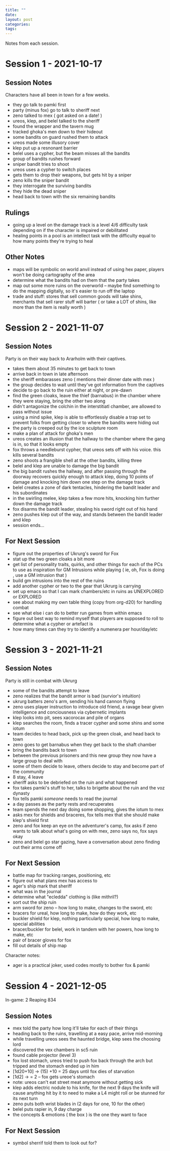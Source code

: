 ```yaml
---
title: ""
date: 
layout: post
categories: 
tags: 
---
```

Notes from each session.


# Session 1 - 2021-10-17


## Session Notes

Characters have all been in town for a few weeks.

-   they go talk to pamki first
-   party (minus fox) go to talk to sheriff next
-   zeno talked to mex ( got asked on a date! )
-   ureos, klep, and belel talked to the sheriff
-   found the wrapper and the tavern mug
-   tracked ghoka's men down to their hideout
-   some bandits on guard rushed them to attack
-   ureos made some illusory cover
-   klep put up a resnonant barrier
-   belel uses a cypher, but the beam misses all the bandits
-   group of bandits rushes forward
-   sniper bandit tries to shoot
-   ureos uses a cypher to switch places
-   gets them to drop their weapons, but gets hit by a sniper
-   zeno kills the sniper bandit
-   they interrogate the surviving bandits
-   they hide the dead sniper
-   head back to town with the six remaining bandits


## Rulings

-   going up a level on the damage track is a level 4/6 difficulty task depending
    on if the character is impaired or debilitated
-   healing points in a pool is an intellect task with the difficulty equal to
    how many points they're trying to heal


## Other Notes

-   maps will be symbolic on world anvil instead of using hex paper, players won't
    be doing cartography of the area
-   determine what the bandits had on them that the party takes
-   map out some more ruins on the overworld &#x2013; maybe find something to do the
    mapping digitally, so it's easier to run off the laptop
-   trade and stuff: stores that sell common goods will take shins, merchants that
    sell rarer stuff will barter ( or take a LOT of shins, like more than the
    item is really worth )


# Session 2 - 2021-11-07


## Session Notes

Party is on their way back to Ararholm with their captives.

-   takes them about 35 minutes to get back to town
-   arrive back in town in late afternoon
-   the sheriff embarasses zeno ( mentions their dinner date with mex )
-   the group decides to wait until they've got information from the captives
-   decide to go back to the ruin either at night, or pre-dawn
-   find the green cloaks, leave the thief (barnabus) in the chamber where they
    were staying, bring the other two along
-   didn't antagonize the colchin in the interstitiatl chamber, are allowed to
    pass without issue
-   using a mind spike, klep is able to effortlessly disable a trap set to
    prevent folks from getting closer to where the bandits were hiding out
-   the party is creeped out by the ice sculpture room
-   make a plan of attack for ghoka's men
-   ureos creates an illusion that the hallway to the chamber where the gang is
    in, so that it looks empty
-   fox throws a needleburst cypher, that ureos sets off with his voice. this
    kills several bandits
-   zeno shoots a frangible shell at the other bandits, killing three
-   belel and klep are unable to damage the big bandit
-   the big bandit rushes the hallway, and after passing through the doorway
    recovers quickly enough to attack klep, doing 10 points of damage and
    knocking him down one step on the damage track
-   belel creates a zone of dark tentacles, hindering the bandit leader and his subordinates
-   in the swirling melee, klep takes a few more hits, knocking him further down
    the damage track
-   fox disarms the bandit leader, stealing his sword right out of his hand
-   zeno pushes klep out of the way, and stands between the bandit leader and klep
-   session ends&#x2026;


## For Next Session

-   figure out the properties of Ukrurg's sword for Fox
-   stat up the two green cloaks a bit more
-   get list of personality traits, quirks, and other things for each of the PCs
    to use as inspiration for GM Intrusions while playing ( ie, oh, Fox is doing
    <this kind of thing>, use a GM intrusion that <does something like this> )
-   build gm intrusions into the rest of the ruins
-   add another cypher or two to the gear that Ukrurg is carrying
-   set up emacs so that I can mark chambers/etc in ruins as UNEXPLORED or EXPLORED
-   see about making my own table thing (copy from org-d20) for handling combat
-   see what else i can do to better run games from within emacs
-   figure out best way to remind myself that players are supposed to roll to
    determine what a cypher or artefact is
-   how many times can they try to identify a numenera per hour/day/etc


# Session 3 - 2021-11-21


## Session Notes

Party is still in combat with Ukrurg

-   some of the bandits attempt to leave
-   zeno realizes that the bandit armor is bad (survior's intuition)
-   ukrurg batters zeno's arm, sending his hand cannon flying
-   zeno uses player instruction to introduce old friend, a ravage bear given
    intelligence and conciousness via cybernetic implants
-   klep looks into pit, sees xacorocax and pile of organs
-   klep searches the room, finds a tracer cypher and some shins and some iotum
-   team decides to head back, pick up the green cloak, and head back to town
-   zeno goes to get barnabus when they get back to the shaft chamber
-   bring the bandits back to town
-   between the previous prisoners and this new group they now have a large group
    to deal with
-   some of them decide to leave, others decide to stay and become part of the community
-   8 stay, 4 leave
-   sheriff asks to be debriefed on the ruin and what happened
-   fox takes pamki's stuff to her, talks to brigette about the ruin and the voz dynasty
-   fox tells pamki *someone* needs to read the journal
-   a day passes as the party rests and recuperates
-   team spends the next day doing some shopping, gives the iotum to mex
-   asks mex for shields and braceres, fox tells mex that she should make klep's
    shield first
-   zeno and fox keep an eye on the adventurer's camp, fox asks if zeno wants to
    talk about what's going on with mex, zeno says no, fox says okay
-   zeno and belel go star gazing, have a conversation about zeno finding out
    their arms come off


## For Next Session

-   battle map for tracking ranges, positioning, etc
-   figure out what plans mex has access to
-   ager's ship mark that sheriff
-   what was in the journal
-   determine what "ecledda" clothing is (like mithril?)
-   sort out the ship ruin
-   arm sword for zeno &#x2013; how long to make, changes to the sword, etc
-   bracers for ureal, how long to make, how do they work, etc
-   buckler shield for klep, nothing particularly special, how long to make,
    special abilities
-   bracer/buckler for belel, work in tandem with her powers, how long to make, etc
-   pair of bracer gloves for fox
-   fill out details of ship map

Character notes:

-   ager is a practical joker, used codes mostly to bother fox & pamki


# Session 4 - 2021-12-05

In-game: 2 Reaping 834


## Session Notes

-   mex told the party how long it'll take for each of their things
-   heading back to the ruins, travelling at a easy pace, arrive mid-morning
-   while travelling ureos sees the haunted bridge, klep sees the choosing lord
-   discovered the vex chambers in sc5 ruin
-   found cable projector (level 3)
-   fox lost stomach, ureos tried to push fox back through the arch but tripped
    and the stomach ended up in him
-   [1d20+10] -> (15) +10 = 25 days until fox dies of starvation
-   [1d2] -> = 2 &#x2013; fox gets ureoe's stomach
-   note: ureos can't eat street meat anymore without getting sick
-   klep adds electric nodule to his knife, for the next 9 days the knife will
    cause anything hit by it to need to make a L4 might roll or be stunned for its
    next turn
-   zeno puts both wrist blades in (2 days for one, 10 for the other)
-   belel puts rapier in, 9 day charge
-   the concepts & emotions ( the box ) is the one they want to face


## For Next Session

-   symbol sherrif told them to look out for?
